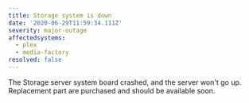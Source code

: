 ```yaml
---
title: Storage system is down
date: '2020-06-29T11:59:34.111Z'
severity: major-outage
affectedsystems:
  - plex
  - media-factory
resolved: false
---
```

The Storage server system board crashed, and the server won't go up. Replacement part are purchased and should be available soon.

<!--- language code: en -->

